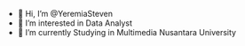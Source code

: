 - 👋 Hi, I’m @YeremiaSteven
- 👀 I’m interested in Data Analyst
- 🌱 I’m currently Studying in Multimedia Nusantara University

<!---
YeremiaSteven/YeremiaSteven is a ✨ special ✨ repository because its `README.md` (this file) appears on your GitHub profile.
You can click the Preview link to take a look at your changes.
--->
